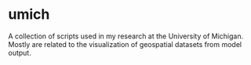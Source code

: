 # umich
A collection of scripts used in my research at the University of Michigan. Mostly are related to the visualization of geospatial datasets from model output.
